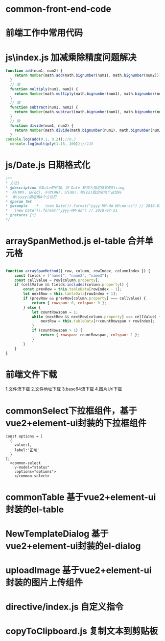 # common-front-end-code
# 前端工作中常用代码

# js\index.js 加减乘除精度问题解决
```js
function add(num1, num2) {
    return Number(math.add(math.bignumber(num1), math.bignumber(num2)));
  }
  // 乘
  function multiply(num1, num2) {
    return Number(math.multiply(math.bignumber(num1), math.bignumber(num2)));
  }
  // 减
  function subtract(num1, num2) {
    return Number(math.subtract(math.bignumber(num1), math.bignumber(num2)));
  }
  // 除
  function divide(num1, num2) {
    return Number(math.divide(math.bignumber(num1), math.bignumber(num2)));
  }
console.log(add(0.1, 0.2));//0.3
  console.log(multiply(1.15, 100));//115
```
# js/Date.js  日期格式化

```js
/**
* 方法1
* @description 对Date的扩展，将 Date 转换为指定格式的String
*  月(MM)、日(dd)、小时(HH)、分(mm)、秒(ss)固定用两个占位符
*  年(yyyy)固定用4个占位符
* @param fmt
* @example    *   (new Date()).format("yyyy-MM-dd HH:mm:ss") // 2018-07-31 20:09:04
*   (new Date()).format("yyyy-MM-dd") // 2018-07-31
* @returns {*}
*/
```

# arraySpanMethod.js  el-table 合并单元格
```js

function arraySpanMethod({ row, column, rowIndex, columnIndex }) {
    const fields = ["name1", "name2", "name3"];
    const cellValue = row[column.property];
    if (cellValue && fields.includes(column.property)) {
        const prevRow = this.tableData[rowIndex - 1];
        let nextRow = this.tableData[rowIndex + 1];
        if (prevRow && prevRow[column.property] === cellValue) {
            return { rowspan: 0, colspan: 0 };
        } else {
            let countRowspan = 1;
            while (nextRow && nextRow[column.property] === cellValue) {
                nextRow = this.tableData[++countRowspan + rowIndex];
            }
            if (countRowspan > 1) {
                return { rowspan: countRowspan, colspan: 1 };
            }
        }
    }
}
```

# 前端文件下载
1.文件流下载
2.文件地址下载
3.base64流下载
4.图片Url下载

# commonSelect下拉框组件，基于vue2+element-ui封装的下拉框组件
```
const options = [
  {
    value:1,
    label:'正常'
  }
];
  <common-select
    v-model="status"
    :options="options">
    </common-select>
```

# commonTable 基于vue2+element-ui封装的el-table

# NewTemplateDialog  基于vue2+element-ui封装的el-dialog

# uploadImage 基于vue2+element-ui封装的图片上传组件

# directive/index.js  自定义指令

# copyToClipboard.js 复制文本到剪贴板